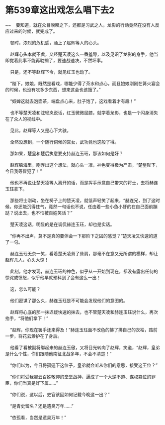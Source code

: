 # 第539章这出戏怎么唱下去2
~~&nbsp;&nbsp;&nbsp;&nbsp;要知道，就在众目睽睽之下，还都是习武之人，龙影的行动竟然在没有人反应过来的时候，就完成了。<br><br>&nbsp;&nbsp;&nbsp;&nbsp;顿时，浓烈的危机感，涌上了赵辉等人的心头。<br><br>&nbsp;&nbsp;&nbsp;&nbsp;赵辉心头本就不虞，又经楚天凌这么一番羞辱，以及见识了龙影的身手，他当即觉着此事不能再耽搁了，要速战速决，不然坏事。<br><br>&nbsp;&nbsp;&nbsp;&nbsp;只是，还不等赵辉下令，就见红玉也动了。<br><br>&nbsp;&nbsp;&nbsp;&nbsp;“陛下，娘娘，既然是看戏，哪能少得了茶水和点心，而且娘娘刚刚在篝火宴会的时候，也没有吃多少东西，想来这会也该饿了。”<br><br>&nbsp;&nbsp;&nbsp;&nbsp;“奴婢这就去泡壶茶，端盘点心来，肚子饱了，这戏看着才有趣！”<br><br>&nbsp;&nbsp;&nbsp;&nbsp;也不等楚天凌和沈轻岚说话，红玉微微屈膝，就学着龙影，也是一个闪身消失在了众人的视线中。<br><br>&nbsp;&nbsp;&nbsp;&nbsp;见此，赵辉等人又是心下大骇。<br><br>&nbsp;&nbsp;&nbsp;&nbsp;全然没想到，一个随行伺候的宫女，武功竟也这般了得。<br><br>&nbsp;&nbsp;&nbsp;&nbsp;那如果，楚皇和楚后执意要支持赫连玉珏，那该如何是好？<br><br>&nbsp;&nbsp;&nbsp;&nbsp;赵辉脑海里，刚浮出这个想法，就心头一凛，神色变得极为严肃，“楚皇陛下，今日我等冒犯了！”<br><br>&nbsp;&nbsp;&nbsp;&nbsp;他也不再说让楚天凌等人离开的话，而是挥手示意自己带来的将士，去将赫连玉珏拿下。<br><br>&nbsp;&nbsp;&nbsp;&nbsp;那些将士刚动，坐在椅子上的楚天凌，就低声轻笑了起来，“赫连兄，到了这时候，你还能沉得住气，竟然一句话也不说，任由着一些小鱼小虾的在自己面前蹦跶？说出去，也不怕被百姓笑话？”<br><br>&nbsp;&nbsp;&nbsp;&nbsp;楚天凌这话，明显的是在调侃赫连玉珏，却也是实话。<br><br>&nbsp;&nbsp;&nbsp;&nbsp;“你再不出声，莫不是真的要体会一下那阶下之囚的感觉？”楚天凌又快速的道了一句。<br><br>&nbsp;&nbsp;&nbsp;&nbsp;赫连玉珏无奈一笑，看着楚天凌耸了耸肩，那毫不在意又无所谓的模样，却让赵辉几人，心头大惊！<br><br>&nbsp;&nbsp;&nbsp;&nbsp;此刻，他才发现，赫连玉珏的神色，似乎从一开始到现在，都没有露出任何的惊诧或愤怒，似乎他早就预料到了会有这么一出！<br><br>&nbsp;&nbsp;&nbsp;&nbsp;这，怎么可能？<br><br>&nbsp;&nbsp;&nbsp;&nbsp;他们密谋了那么久，赫连玉珏是不可能会发现他们的意图的。<br><br>&nbsp;&nbsp;&nbsp;&nbsp;赵辉将心底的那一抹迟疑快速的抹去，也不管楚天凌和赫连玉珏说什么，再次抬手，“将他们拿下！”<br><br>&nbsp;&nbsp;&nbsp;&nbsp;“赵辉，你现在罢手还来得及！”赫连玉珏面不改色的拂了拂自己的衣袖，踏前一步，将花云渺护在了身后。<br><br>&nbsp;&nbsp;&nbsp;&nbsp;他看了看被副将绑起来的赫连玉傲，又将目光转向了赵辉，笑道，“赵辉，皇弟是什么个性，你们跟随他南征北战多年，不会不清楚！”<br><br>&nbsp;&nbsp;&nbsp;&nbsp;“你们以为，今日将孤逼下这位子，皇弟就会听从你们的意思，接受这王位？”<br><br>&nbsp;&nbsp;&nbsp;&nbsp;“你们将受我郦云百姓敬仰的堂堂战神，逼成了一个大逆不道、谋权篡位的罪臣，你们当真是好下属……”<br><br>&nbsp;&nbsp;&nbsp;&nbsp;“你们说，这以后，史官该回如何记载今晚这一出？”<br><br>&nbsp;&nbsp;&nbsp;&nbsp;“是青史留名？还是遗臭万年……”<br><br>&nbsp;&nbsp;&nbsp;&nbsp;“依孤看，当然是遗臭万年！”<br><br>
                    

<script>_fwqdsqadxfw()</script>
<div><script>_dfwf1dw();</script></div>
<div><script>_dfwf1agdw();</script></div>
                
